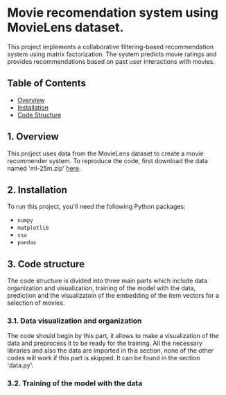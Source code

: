 # Movie recomendation system using MovieLens dataset. 

This project implements a collaborative filtering-based recommendation system using matrix factorization. 
The system predicts movie ratings and provides recommendations based on past user interactions with movies.

## Table of Contents
- [Overview](#overview)
- [Installation](#installation)
- [Code Structure](#code-structure)

## 1. Overview 

This project uses data from the MovieLens dataset to create a movie recommender system. To reproduce the code,
first download the data named 'ml-25m.zip' [here](https://grouplens.org/datasets/movielens/).

## 2. Installation 

To run this project, you'll need the following Python packages:

- `numpy`
- `matplotlib`
- `csv`
- `pandas`

## 3. Code structure 

The code structure is divided into three main parts which include data organization and visualization, training of the model with the data, prediction and the visualizatoin of the embedding of the item vectors for a selection of movies. 

### 3.1. Data visualization and organization

The code should begin by this part, it allows to make a visualization of the data and preprocess it to be ready for the training. All the necessary libraries and also the data are imported in this section, none of the other codes will work if this part is skipped. It can be found in the section 'data.py'.

### 3.2. Training of the model with the data

